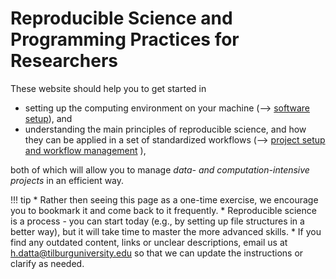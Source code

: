 # Reproducible Science and Programming Practices for Researchers

These website should help you to get started in

- setting up the computing environment on your machine (--> [software setup](setup/)), and
- understanding the main principles of reproducible science, and how they can be applied in a set of standardized workflows (--> [project setup and workflow management](workflow/) ),

both of which will allow you to manage *data- and computation-intensive projects* in an efficient way.

!!! tip
    * Rather then seeing this page as a one-time exercise, we encourage you to bookmark it and come back to it frequently.
	* Reproducible science is a process - you can start today (e.g., by setting up file structures in a better way), but it will take time to master the more advanced skills.
	* If you find any outdated content, links or unclear descriptions, email us at [h.datta@tilburguniversity.edu]() so that we can update the instructions or clarify as needed.

<!-- !!! tip "Installation Help" -->
<!--     Please try and install all the software before the course begins. -->
<!--     If you are struggling we are able to help - but we expect you have tried to work through the guide yourself. -->
<!--     Details of the Installation help session are found below: -->

<!--     * When: Friday, August 25th, 9.30am - 12.30am -->
<!--     * Where: SOF-E-09 -->
